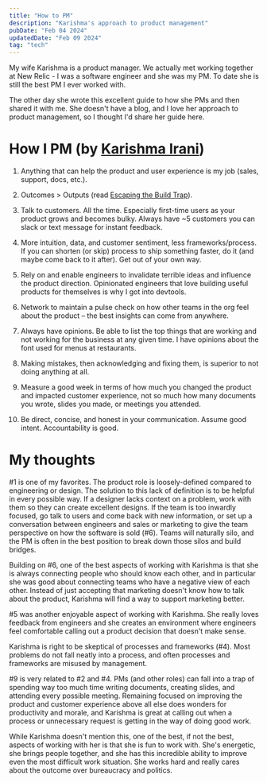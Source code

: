 ```yaml
---
title: "How to PM"
description: "Karishma's approach to product management"
pubDate: "Feb 04 2024"
updatedDate: "Feb 09 2024"
tag: "tech"
---
```


My wife Karishma is a product manager. We actually met working together at New Relic - I was a software engineer and she was my PM. To date she is still the best PM I ever worked with.

The other day she wrote this excellent guide to how she PMs and then shared it with me. She doesn't have a blog, and I love her approach to product management, so I thought I'd share her guide here.

# How I PM (by [Karishma Irani](https://twitter.com/karishma_irani))

1. Anything that can help the product and user experience is my job (sales, support, docs, etc.).

2. Outcomes > Outputs (read [Escaping the Build Trap](https://www.amazon.com/Escaping-Build-Trap-Effective-Management/dp/149197379X)).

3. Talk to customers. All the time. Especially first-time users as your product grows and becomes bulky. Always have ~5 customers you can slack or text message for instant feedback.

4. More intuition, data, and customer sentiment, less frameworks/process. If you can shorten (or skip) process to ship something faster, do it (and maybe come back to it after). Get out of your own way.

5. Rely on and enable engineers to invalidate terrible ideas and influence the product direction. Opinionated engineers that love building useful products for themselves is why I got into devtools.

6. Network to maintain a pulse check on how other teams in the org feel about the product – the best insights can come from anywhere.

7. Always have opinions. Be able to list the top things that are working and not working for the business at any given time. I have opinions about the font used for menus at restaurants.

8. Making mistakes, then acknowledging and fixing them, is superior to not doing anything at all.

9. Measure a good week in terms of how much you changed the product and impacted customer experience, not so much how many documents you wrote, slides you made, or meetings you attended.

10. Be direct, concise, and honest in your communication. Assume good intent. Accountability is good.

# My thoughts

#1 is one of my favorites. The product role is loosely-defined compared to engineering or design. The solution to this lack of definition is to be helpful in every possible way. If a designer lacks context on a problem, work with them so they can create excellent designs. If the team is too inwardly focused, go talk to users and come back with new information, or set up a conversation between engineers and sales or marketing to give the team perspective on how the software is sold (#6). Teams will naturally silo, and the PM is often in the best position to break down those silos and build bridges.

Building on #6, one of the best aspects of working with Karishma is that she is always connecting people who should know each other, and in particular she was good about connecting teams who have a negative view of each other. Instead of just accepting that marketing doesn't know how to talk about the product, Karishma will find a way to support marketing better.

#5 was another enjoyable aspect of working with Karishma. She really loves feedback from engineers and she creates an environment where engineers feel comfortable calling out a product decision that doesn't make sense.

Karishma is right to be skeptical of processes and frameworks (#4). Most problems do not fall neatly into a process, and often processes and frameworks are misused by management.

#9 is very related to #2 and #4. PMs (and other roles) can fall into a trap of spending way too much time writing documents, creating slides, and attending every possible meeting. Remaining focused on improving the product and customer experience above all else does wonders for productivity and morale, and Karishma is great at calling out when a process or unnecessary request is getting in the way of doing good work.

While Karishma doesn't mention this, one of the best, if not the best, aspects of working with her is that she is fun to work with. She's energetic, she brings people together, and she has this incredible ability to improve even the most difficult work situation. She works hard and really cares about the outcome over bureaucracy and politics.

